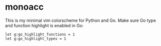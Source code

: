 # monoacc
This is my minimal vim colorscheme for Python and Go. Make sure Go type and function highlight is enabled in Go:
```vim
let g:go_highlight_functions = 1
let g:go_highlight_types = 1
```
